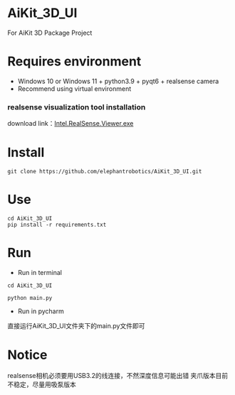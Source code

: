 # AiKit_3D_UI
For AiKit 3D Package Project

# Requires environment

- Windows 10 or Windows 11 + python3.9 + pyqt6 + realsense camera
- Recommend using virtual environment

### realsense visualization tool installation

download link：[Intel.RealSense.Viewer.exe
](https://github.com/IntelRealSense/librealsense/releases/download/v2.54.1/Intel.RealSense.Viewer.exe)

# Install

```angular2html
git clone https://github.com/elephantrobotics/AiKit_3D_UI.git
```

# Use

```angular2html
cd AiKit_3D_UI
pip install -r requirements.txt
```

# Run

- Run in terminal
```angular2html
cd AiKit_3D_UI

python main.py
```

- Run in pycharm

直接运行AiKit_3D_UI文件夹下的main.py文件即可

# Notice

realsense相机必须要用USB3.2的线连接，不然深度信息可能出错 夹爪版本目前不稳定，尽量用吸泵版本